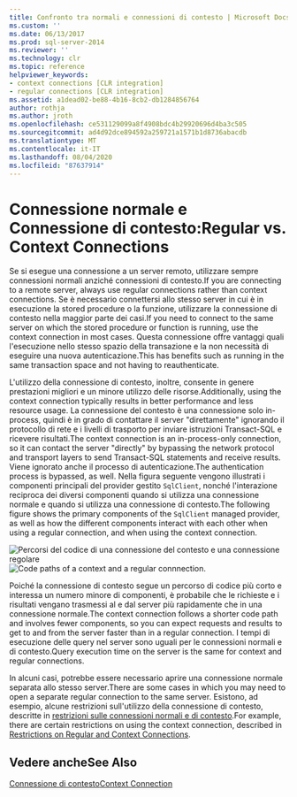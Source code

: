 ```yaml
---
title: Confronto tra normali e connessioni di contesto | Microsoft Docs
ms.custom: ''
ms.date: 06/13/2017
ms.prod: sql-server-2014
ms.reviewer: ''
ms.technology: clr
ms.topic: reference
helpviewer_keywords:
- context connections [CLR integration]
- regular connections [CLR integration]
ms.assetid: a1dead02-be88-4b16-8cb2-db1284856764
author: rothja
ms.author: jroth
ms.openlocfilehash: ce531129099a8f4908bdc4b29920696d4ba3c505
ms.sourcegitcommit: ad4d92dce894592a259721a1571b1d8736abacdb
ms.translationtype: MT
ms.contentlocale: it-IT
ms.lasthandoff: 08/04/2020
ms.locfileid: "87637914"
---
```

# <a name="regular-vs-context-connections"></a><span data-ttu-id="4b47e-102">Connessione normale e Connessione di contesto:</span><span class="sxs-lookup"><span data-stu-id="4b47e-102">Regular vs. Context Connections</span></span>
  <span data-ttu-id="4b47e-103">Se si esegue una connessione a un server remoto, utilizzare sempre connessioni normali anziché connessioni di contesto.</span><span class="sxs-lookup"><span data-stu-id="4b47e-103">If you are connecting to a remote server, always use regular connections rather than context connections.</span></span> <span data-ttu-id="4b47e-104">Se è necessario connettersi allo stesso server in cui è in esecuzione la stored procedure o la funzione, utilizzare la connessione di contesto nella maggior parte dei casi.</span><span class="sxs-lookup"><span data-stu-id="4b47e-104">If you need to connect to the same server on which the stored procedure or function is running, use the context connection in most cases.</span></span> <span data-ttu-id="4b47e-105">Questa connessione offre vantaggi quali l'esecuzione nello stesso spazio della transazione e la non necessità di eseguire una nuova autenticazione.</span><span class="sxs-lookup"><span data-stu-id="4b47e-105">This has benefits such as running in the same transaction space and not having to reauthenticate.</span></span>  
  
 <span data-ttu-id="4b47e-106">L'utilizzo della connessione di contesto, inoltre, consente in genere prestazioni migliori e un minore utilizzo delle risorse.</span><span class="sxs-lookup"><span data-stu-id="4b47e-106">Additionally, using the context connection typically results in better performance and less resource usage.</span></span> <span data-ttu-id="4b47e-107">La connessione del contesto è una connessione solo in-process, quindi è in grado di contattare il server "direttamente" ignorando il protocollo di rete e i livelli di trasporto per inviare istruzioni Transact-SQL e ricevere risultati.</span><span class="sxs-lookup"><span data-stu-id="4b47e-107">The context connection is an in-process-only connection, so it can contact the server "directly" by bypassing the network protocol and transport layers to send Transact-SQL statements and receive results.</span></span> <span data-ttu-id="4b47e-108">Viene ignorato anche il processo di autenticazione.</span><span class="sxs-lookup"><span data-stu-id="4b47e-108">The authentication process is bypassed, as well.</span></span> <span data-ttu-id="4b47e-109">Nella figura seguente vengono illustrati i componenti principali del provider gestito `SqlClient`, nonché l'interazione reciproca dei diversi componenti quando si utilizza una connessione normale e quando si utilizza una connessione di contesto.</span><span class="sxs-lookup"><span data-stu-id="4b47e-109">The following figure shows the primary components of the `SqlClient` managed provider, as well as how the different components interact with each other when using a regular connection, and when using the context connection.</span></span>  
  
 <span data-ttu-id="4b47e-110">![Percorsi del codice di una connessione del contesto e una connessione regolare](../../../database-engine/dev-guide/media/clrintdataaccess.gif "Percorsi del codice di una connessione del contesto e una connessione regolare")</span><span class="sxs-lookup"><span data-stu-id="4b47e-110">![Code paths of a context and a regular connnection.](../../../database-engine/dev-guide/media/clrintdataaccess.gif "Code paths of a context and a regular connnection.")</span></span>  
  
 <span data-ttu-id="4b47e-111">Poiché la connessione di contesto segue un percorso di codice più corto e interessa un numero minore di componenti, è probabile che le richieste e i risultati vengano trasmessi al e dal server più rapidamente che in una connessione normale.</span><span class="sxs-lookup"><span data-stu-id="4b47e-111">The context connection follows a shorter code path and involves fewer components, so you can expect requests and results to get to and from the server faster than in a regular connection.</span></span> <span data-ttu-id="4b47e-112">I tempi di esecuzione delle query nel server sono uguali per le connessioni normali e di contesto.</span><span class="sxs-lookup"><span data-stu-id="4b47e-112">Query execution time on the server is the same for context and regular connections.</span></span>  
  
 <span data-ttu-id="4b47e-113">In alcuni casi, potrebbe essere necessario aprire una connessione normale separata allo stesso server.</span><span class="sxs-lookup"><span data-stu-id="4b47e-113">There are some cases in which you may need to open a separate regular connection to the same server.</span></span> <span data-ttu-id="4b47e-114">Esistono, ad esempio, alcune restrizioni sull'utilizzo della connessione di contesto, descritte in [restrizioni sulle connessioni normali e di contesto](context-connections-and-regular-connections-restrictions.md).</span><span class="sxs-lookup"><span data-stu-id="4b47e-114">For example, there are certain restrictions on using the context connection, described in [Restrictions on Regular and Context Connections](context-connections-and-regular-connections-restrictions.md).</span></span>  
  
## <a name="see-also"></a><span data-ttu-id="4b47e-115">Vedere anche</span><span class="sxs-lookup"><span data-stu-id="4b47e-115">See Also</span></span>  
 [<span data-ttu-id="4b47e-116">Connessione di contesto</span><span class="sxs-lookup"><span data-stu-id="4b47e-116">Context Connection</span></span>](context-connection.md)  
  
  
